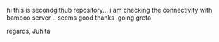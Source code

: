 hi this is secondgithub repository... i am checking the connectivity with bamboo server .. seems good 
thanks .going greta

regards,
Juhita
